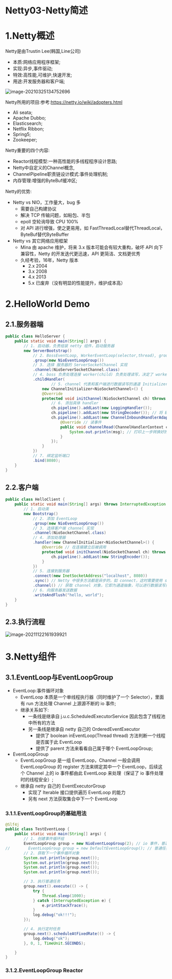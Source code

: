 # Netty03-Netty简述

# 1.Netty概述

Netty是由Trustin Lee(韩国,Line公司)

* 本质:网络应用程序框架;
* 实现:异步,事件驱动;
* 特效:高性能,可维护,快速开发;
* 用途:开发服务器和客户端;

![image-20210325134752696](https://fechin-picgo.oss-cn-shanghai.aliyuncs.com/PicGo/image-20210325134752696.png)

Netty所用的项目:参考:https://netty.io/wiki/adopters.html

* Ali seata;
* Apache Dubbo;
* Elasticsearch;
* Netflix Ribbon;
* Spring5;
* Zookeeper;

Netty重要的四个内容:

* Reactor线程模型:一种高性能的多线程程序设计思路;
* Netty中自定义的Channel概念,
* ChannelPipeline职责链设计模式:事件处理机制;
* 内存管理:增强的ByteBuf缓冲区;

Netty的优势:

* Netty vs NIO，工作量大，bug 多
  * 需要自己构建协议
  * 解决 TCP 传输问题，如粘包、半包
  * epoll 空轮询导致 CPU 100%
  * 对 API 进行增强，使之更易用，如 FastThreadLocal替代ThreadLocal，ByteBuf替代ByteBuffer
* Netty vs 其它网络应用框架
  * Mina 由 apache 维护，将来 3.x 版本可能会有较大重构，破坏 API 向下兼容性，Netty 的开发迭代更迅速，API 更简洁、文档更优秀
  * 久经考验，16年，Netty 版本
    * 2.x 2004
    * 3.x 2008
    * 4.x 2013
    * 5.x 已废弃（没有明显的性能提升，维护成本高）

# 2.HelloWorld Demo

## 2.1.服务器端

```java
public class HelloServer {
    public static void main(String[] args) {
        // 1. 启动器，负责组装 netty 组件，启动服务器
        new ServerBootstrap()
            // 2. BossEventLoop, WorkerEventLoop(selector,thread), group 组
            .group(new NioEventLoopGroup())
            // 3. 选择 服务器的 ServerSocketChannel 实现
            .channel(NioServerSocketChannel.class)
            // 4. boss 负责处理连接 worker(child) 负责处理读写，决定了 worker(child) 能执行哪些操作（handler）
            .childHandler(
                    // 5. channel 代表和客户端进行数据读写的通道 Initializer 初始化，负责添加别的 handler
                new ChannelInitializer<NioSocketChannel>() {
                @Override
                protected void initChannel(NioSocketChannel ch) throws Exception {
                    // 6. 添加具体 handler
                    ch.pipeline().addLast(new LoggingHandler());
                    ch.pipeline().addLast(new StringDecoder()); // 将 ByteBuf 转换为字符串
                    ch.pipeline().addLast(new ChannelInboundHandlerAdapter() { // 自定义 handler
                        @Override // 读事件
                        public void channelRead(ChannelHandlerContext ctx,Object msg) throws Exception {
                            System.out.println(msg); // 打印上一步转换好的字符串
                        }
                    });
                }
            })
            // 7. 绑定监听端口
            .bind(8080);
    }
}
```

## 2.2.客户端

```java
public class HelloClient {
    public static void main(String[] args) throws InterruptedException {
        // 1. 启动类
        new Bootstrap()
            // 2. 添加 EventLoop
            .group(new NioEventLoopGroup())
            // 3. 选择客户端 channel 实现
            .channel(NioSocketChannel.class)
            // 4. 添加处理器
            .handler(new ChannelInitializer<NioSocketChannel>() {
                @Override // 在连接建立后被调用
                protected void initChannel(NioSocketChannel ch) throws Exception {
                    ch.pipeline().addLast(new StringEncoder());
                }
            })
            // 5. 连接到服务器
            .connect(new InetSocketAddress("localhost", 8080))
            .sync() // Netty 中很多方法都是异步的，如 connect，这时需要使用 sync 方法等待 connect 建立连接完毕
            .channel() // 获取 channel 对象，它即为通道抽象，可以进行数据读写操作
            // 6. 向服务器发送数据
            .writeAndFlush("hello, world");
    }
}
```

## 2.3.执行流程

![image-20211122161939921](https://fechin-picgo.oss-cn-shanghai.aliyuncs.com/PicGo/image-20211122161939921.png)

# 3.Netty组件

## 3.1.EventLoop与EventLoopGroup

* EventLoop:事件循环对象
  * EventLoop 本质是一个单线程执行器（同时维护了一个 Selector），里面有 run 方法处理 Channel 上源源不断的 io 事件;
  * 继承关系如下:
    * 一条线是继承自 j.u.c.ScheduledExecutorService 因此包含了线程池中所有的方法
    * 另一条线是继承自 netty 自己的 OrderedEventExecutor
      * 提供了 boolean inEventLoop(Thread thread) 方法判断一个线程是否属于此 EventLoop
      * 提供了 parent 方法来看看自己属于哪个 EventLoopGroup;
* EventLoopGroup
  * EventLoopGroup 是一组 EventLoop，Channel 一般会调用 EventLoopGroup 的 register 方法来绑定其中一个 EventLoop，后续这个 Channel 上的 io 事件都由此 EventLoop 来处理（保证了 io 事件处理时的线程安全）;
  * 继承自 netty 自己的 EventExecutorGroup
    * 实现了 Iterable 接口提供遍历 EventLoop 的能力
    * 另有 next 方法获取集合中下一个 EventLoop

### 3.1.1.EventLoopGroup的基础用法

```java
@Slf4j
public class TestEventLoop {
    public static void main(String[] args) {
        // 1. 创建事件循环组
        EventLoopGroup group = new NioEventLoopGroup(2); // io 事件，普通任务，定时任务
//        EventLoopGroup group = new DefaultEventLoopGroup(); // 普通任务，定时任务
        // 2. 获取下一个事件循环对象
        System.out.println(group.next());
        System.out.println(group.next());
        System.out.println(group.next());
        System.out.println(group.next());

        // 3. 执行普通任务
        group.next().execute(() -> {
            try {
                Thread.sleep(1000);
            } catch (InterruptedException e) {
                e.printStackTrace();
            }
            log.debug("ok!!!");
        });

        // 4. 执行定时任务
        group.next().scheduleAtFixedRate(() -> {
            log.debug("ok");
        }, 0, 1, TimeUnit.SECONDS);

    }
}
```

### 3.1.2.EventLoopGroup Reactor

